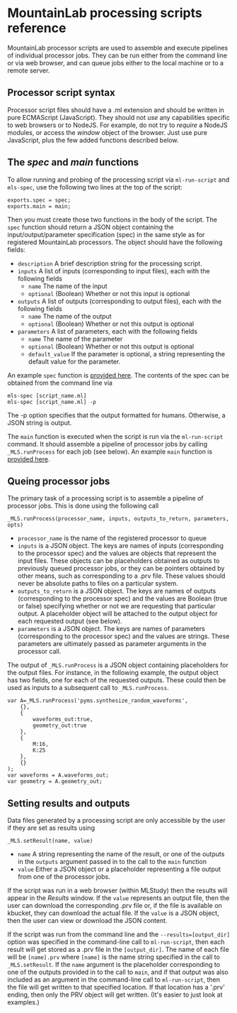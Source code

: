 # MountainLab processing scripts reference

MountainLab processor scripts are used to assemble and execute pipelines of individual processor jobs. They can be run either from the command line or via web browser, and can queue jobs either to the local machine or to a remote server.

## Processor script syntax

Processor script files should have a .ml extension and should be written in pure ECMAScript (JavaScript). They should not *use* any capabilities specific to web browsers or to NodeJS. For example, do not try to *require* a NodeJS modules, or access the *window* object of the browser. Just use pure JavaScript, plus the few added functions described below.

## The *spec* and *main* functions

To allow running and probing of the processing script via ```ml-run-script``` and ```mls-spec```,  use the following two lines at the top of the script:

```
exports.spec = spec;
exports.main = main;
```

Then you must create those two functions in the body of the script. The ```spec``` function should return a JSON object containing the input/output/parameter specification (spec) in the same style as for registered MountainLab processors. The object should have the following fields:

* ```description``` A brief description string for the processing script.
* ```inputs``` A list of inputs (corresponding to input files), each with the following fields
	- ```name``` The name of the input
	- ```optional``` (Boolean) Whether or not this input is optional
* ```outputs``` A list of outputs (corresponding to output files), each with the following fields
	- ```name``` The name of the output
	- ```optional``` (Boolean) Whether or not this output is optional
* ```parameters``` A list of parameters, each with the following fields
	- ```name``` The name of the parameter
	- ```optional``` (Boolean) Whether or not this output is optional
	- ```default_value``` If the parameter is optional, a string representing the default value for the parameter.

An example ```spec``` function is [provided here](processing_scripts.md). The contents of the spec can be obtained from the command line via

```
mls-spec [script_name.ml]
mls-spec [script_name.ml] -p
```

The -p option specifies that the output formatted for humans. Otherwise, a JSON string is output.

The ```main``` function is executed when the script is run via the ```ml-run-script``` command. It should assemble a pipeline of processor jobs by calling ```_MLS.runProcess``` for each job (see below). An example ```main``` function is [provided here](processing_scripts.md).

## Queing processor jobs

The primary task of a processing script is to assemble a pipeline of processor jobs. This is done using the following call

```
_MLS.runProcess(processor_name, inputs, outputs_to_return, parameters, opts)
```

* ```processor_name``` is the name of the registered processor to queue
* ```inputs``` is a JSON object. The keys are names of inputs (corresponding to the processor spec) and the values are objects that represent the input files. These objects can be placeholders obtained as outputs to previously queued processor jobs, or they can be pointers obtained by other means, such as corresponding to a .prv file. These values should never be absolute paths to files on a particular system.
* ```outputs_to_return``` is a JSON object. The keys are names of outputs (corresponding to the processor spec) and the values are Boolean (true or false) specifying whether or not we are requesting that particular output. A placeholder object will be attached to the output object for each requested output (see below).
* ```parameters``` is a JSON object. The keys are names of parameters (corresponding to the processor spec) and the values are strings. These parameters are ultimately passed as parameter arguments in the processor call.

The output of ```_MLS.runProcess``` is a JSON object containing placeholders for the output files. For instance, in the following example, the output object has two fields, one for each of the requested outputs. These could then be used as inputs to a subsequent call to ```_MLS.runProcess```.

```
var A=_MLS.runProcess('pyms.synthesize_random_waveforms',
	{},
	{
		waveforms_out:true,
		geometry_out:true
	},
	{
		M:16,
		K:25
	},
	{}
);
var waveforms = A.waveforms_out;
var geometry = A.geometry_out;
```

## Setting results and outputs

Data files generated by a processing script are only accessible by the user if they are set as results using

```
_MLS.setResult(name, value)
```

* ```name``` A string representing the name of the result, or one of the outputs in the ```outputs``` argument passed in to the call to the ```main``` function
* ```value``` Either a JSON object or a placeholder representing a file output from one of the processor jobs.

If the script was run in a web browser (within MLStudy) then the results will appear in the *Results* window. If the ```value``` represents an output file, then the user can download the corresponding .prv file or, if the file is available on kbucket, they can download the actual file. If the ```value``` is a JSON object, then the user can view or download the JSON content.

If the script was run from the command line and the ```--results=[output_dir]``` option was specified in the command-line call to ```ml-run-script```, then each result will get stored as a .prv file in the ```[output_dir]```. The name of each file will be ```[name].prv``` where ```[name]``` is the name string specified in the call to ```_MLS.setResult```. If the ```name``` argument is the placeholder corresponding to one of the outputs provided in to the call to ```main```, and if that output was also included as an argument in the command-line call to ```ml-run-script```, then the file will get written to that specified location. If that location has a '.prv' ending, then only the PRV object will get written. (It's easier to just look at examples.)


